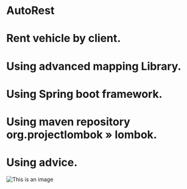 # AutoRest
# Rent vehicle by client.
# Using advanced mapping Library.
# Using Spring boot framework.
# Using maven repository org.projectlombok » lombok.
# Using advice.
![This is an image](https://images.pexels.com/photos/590481/pexels-photo-590481.jpeg?auto=compress&cs=tinysrgb&w=1260&h=750&dpr=2)
